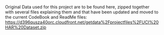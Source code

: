 Original Data used for this project are to be found here, zipped together with several files explaining them and that have been updated and moved to the current CodeBook and ReadMe files:
https://d396qusza40orc.cloudfront.net/getdata%2Fprojectfiles%2FUCI%20HAR%20Dataset.zip 
